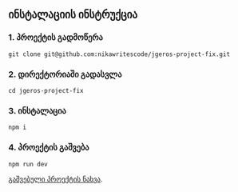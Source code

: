 ## ინსტალაციის ინსტრუქცია

### 1. პროექტის გადმოწერა 

```
git clone git@github.com:nikawritescode/jgeros-project-fix.git
```

### 2. დირექტორიაში გადასვლა
``` 
cd jgeros-project-fix 
```

### 3. ინსტალაცია
```
npm i
```

### 4. პროექტის გაშვება
``` 
npm run dev 
```


[გაშვებული პროექტის ნახვა](https://jgerocars.absolo.dev/).
